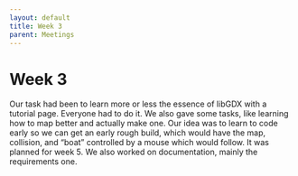 ```yaml
---
layout: default
title: Week 3
parent: Meetings
---
```


# Week 3

Our task had been to learn more or less the essence of libGDX with a tutorial page. Everyone had to do it. We also gave some tasks, like learning how to map better and actually make one. Our idea was to learn to code early so we can get an early rough build, which would have the map, collision, and “boat” controlled by a mouse which would follow. It was planned for week 5. We also worked on documentation, mainly the requirements one.
